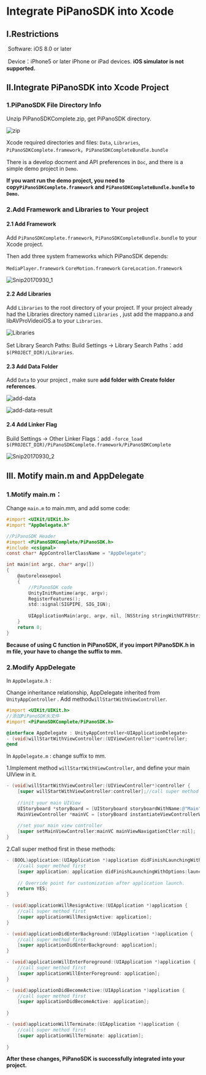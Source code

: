 # Integrate PiPanoSDK into Xcode

## Ⅰ.Restrictions

​	Software: iOS 8.0 or later

​	Device：iPhone5 or later  iPhone or iPad devices.   **iOS simulator is not supported.**





## Ⅱ.Integrate PiPanoSDK into Xcode Project

### 1.PiPanoSDK File Directory Info

Unzip PiPanoSDKComplete.zip, get PiPanoSDK directory.

![zip](http://fortylin-image.oss-cn-shenzhen.aliyuncs.com/doc/2017-10-23-Snip20171020_1.png)

Xcode required directories and files: `Data`, `Libraries`, `PiPanoSDKComplete.framework`，`PiPanoSDKCompleteBundle.bundle`

There is a develop docment and API preferences in `Doc`,  and there is a simple demo project in `Demo`. 

**If you want run the demo project, you need to copy`PiPanoSDKComplete.framework` and `PiPanoSDKCompleteBundle.bundle` to  `Demo`.**





### 2.Add Framework and Libraries to Your project

#### 2.1 Add Framework

Add `PiPanoSDKComplete.framework`, `PiPanoSDKCompleteBundle.bundle` to your Xcode project.

Then add three system frameworks which PiPanoSDK depends: 

`MediaPlayer.framework`  `CoreMotion.framework` `CoreLocation.framework`

![Snip20170930_1](http://fortylin-image.oss-cn-shenzhen.aliyuncs.com/doc/2017-10-23-Snip20171020_3.png)





#### 2.2 Add Libraries

Add  `Libraries` to the root directory of your project. If your project already had the Libraries directory named   `Libraries` , just add  the mappano.a and libAVProVideoiOS.a to your  `Libraries`.

![Libraries](http://fortylin-image.oss-cn-shenzhen.aliyuncs.com/doc/2017-09-11-074440.jpg)

Set Library Search Paths:  Build Settings -> Library Search Paths：add  `$(PROJECT_DIR)/Libraries`.





#### 2.3 Add Data Folder

Add `Data` to your project , make sure **add folder with Create folder references**.

![add-data](http://fortylin-image.oss-cn-shenzhen.aliyuncs.com/doc/2017-09-11-074442.jpg)



![add-data-result](http://fortylin-image.oss-cn-shenzhen.aliyuncs.com/doc/2017-09-11-074439.jpg)





#### 2.4 Add Linker Flag

Build Settings -> Other Linker Flags：add  `-force_load $(PROJECT_DIR)/PiPanoSDKComplete.framework/PiPanoSDKComplete`

![Snip20170930_2](http://fortylin-image.oss-cn-shenzhen.aliyuncs.com/doc/2017-10-23-Snip20171020_4.png)





## Ⅲ. Motify main.m and AppDelegate

### 1.Motify main.m：

Change `main.m` to  main.mm,  and add some code:

```objective-c
#import <UIKit/UIKit.h>
#import "AppDelegate.h"

//PiPanoSDK Header
#import <PiPanoSDKComplete/PiPanoSDK.h>
#include <csignal>
const char* AppControllerClassName = "AppDelegate";

int main(int argc, char* argv[])
{
    @autoreleasepool
    {
        //PiPanoSDK code
        UnityInitRuntime(argc, argv);
      	RegisterFeatures();
        std::signal(SIGPIPE, SIG_IGN);
        
        UIApplicationMain(argc, argv, nil, [NSString stringWithUTF8String:AppControllerClassName]);
    }
    return 0;
}
```



**Because of using C function in PiPanoSDK, if you import PiPanoSDK.h in m file, your have to change the suffix to mm.**



### 2.Modify AppDelegate

In `AppDelegate.h` : 

Change inheritance relationship, AppDelegate inherited from `UnityAppController` .  Add method`willStartWithViewController`.

```objective-c
#import <UIKit/UIKit.h>
//添加PiPanoSDK头文件
#import <PiPanoSDKComplete/PiPanoSDK.h>

@interface AppDelegate : UnityAppController<UIApplicationDelegate>
- (void)willStartWithViewController:(UIViewController*)controller;
@end
```



In `AppDelegate.m` :  change suffix to mm.

1.Implement method `willStartWithViewController`, and define your main UIView in it.

```objective-c
- (void)willStartWithViewController:(UIViewController*)controller {
    [super willStartWithViewController:controller];//call super method first
    
    //init your main UIView
    UIStoryboard *storyBoard = [UIStoryboard storyboardWithName:@"Main" bundle:nil];
    MainViewController *mainVC = [storyBoard instantiateViewControllerWithIdentifier:@"idMainViewController"];
    
    //set your main view controller
    [super setMainViewController:mainVC mainViewNavigationCtler:nil];
}
```

2.Call super method first in these methods:

```objective-c
- (BOOL)application:(UIApplication *)application didFinishLaunchingWithOptions:(NSDictionary *)launchOptions {
  	//call super method first
    [super application: application didFinishLaunchingWithOptions:launchOptions];
    
  	// Override point for customization after application launch.
    return YES;
}

- (void)applicationWillResignActive:(UIApplication *)application {
    //call super method first
    [super applicationWillResignActive: application];
}

- (void)applicationDidEnterBackground:(UIApplication *)application {
    //call super method first
    [super applicationDidEnterBackground: application];
}

- (void)applicationWillEnterForeground:(UIApplication *)application {
    //call super method first
    [super applicationWillEnterForeground: application];
}

- (void)applicationDidBecomeActive:(UIApplication *)application {
    //call super method first
    [super applicationDidBecomeActive: application];
   
}

- (void)applicationWillTerminate:(UIApplication *)application {
    //call super method first
    [super applicationWillTerminate: application];
    
}
```



**After these changes, PiPanoSDK is successfully integrated into your project.**

